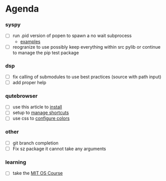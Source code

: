 # Agenda

### syspy
* [ ] run .pid version of popen to spawn a no wait subprocess
	* [examples](https://docs.python.org/2/library/subprocess.html)
* [ ] reogranize to use possibly keep everything within src pylib or continue to manage the pip test package

### dsp
* [ ] fix calling of submodules to use best practices (source with path input)
* [ ] add proper help

### qutebrowser
* [ ] use this article to [install](https://askubuntu.com/questions/954539/installing-qutebrowser)
* [ ] setup to [manage shortcuts](https://qutebrowser.org/doc/help/configuring.html)
* [ ] use css to [configure colors](https://www.reddit.com/r/qutebrowser/comments/665wdb/is_there_a_dark_mode/)

### other
* [ ] git branch completion
* [ ] Fix sz package it cannot take any arguments

### learning
* [ ] take the [MIT OS Course](https://ocw.mit.edu/courses/electrical-engineering-and-computer-science/6-828-operating-system-engineering-fall-2012/assignments/)
